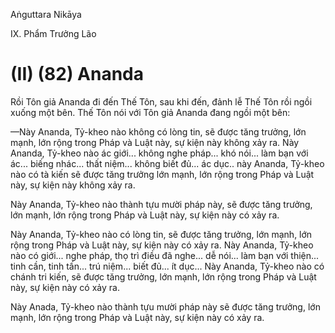 Aṅguttara Nikāya

IX. Phẩm Trưởng Lão

# (II) (82) Ananda

Rồi Tôn giả Ananda đi đến Thế Tôn, sau khi đến, đảnh lễ Thế Tôn rồi ngồi xuống một bên. Thế Tôn nói với Tôn giả Ananda đang ngồi một bên:

—Này Ananda, Tỷ-kheo nào không có lòng tin, sẽ được tăng trưởng, lớn mạnh, lớn rộng trong Pháp và Luật này, sự kiện này không xảy ra. Này Ananda, Tỷ-kheo nào ác giới... không nghe pháp... khó nói... làm bạn với ác... biếng nhác... thất niệm... không biết đủ... ác dục.. này Ananda, Tỷ-kheo nào có tà kiến sẽ được tăng trưởng lớn mạnh, lớn rộng trong Pháp và Luật này, sự kiện này không xảy ra.

Này Ananda, Tỷ-kheo nào thành tựu mười pháp này, sẽ được tăng trưởng, lớn mạnh, lớn rộng trong Pháp và Luật này, sự kiện này có xảy ra.

Này Ananda, Tỷ-kheo nào có lòng tin, sẽ được tăng trưởng, lớn mạnh, lớn rộng trong Pháp và Luật này, sự kiện này có xảy ra. Này Ananda, Tỷ-kheo nào có giới... nghe pháp, thọ trì điều đã nghe... dễ nói... làm bạn với thiện... tinh cần, tinh tấn... trú niệm... biết đủ... ít dục... Này Ananda, Tỷ-kheo nào có chánh tri kiến, sẽ được tăng trưởng, lớn mạnh, lớn rộng trong Pháp và Luật này, sự kiện này có xảy ra.

Này Anada, Tỷ-kheo nào thành tựu mười pháp này sẽ được tăng trưởng, lớn mạnh, lớn rộng trong Pháp và Luật này, sự kiện này có xảy ra.

